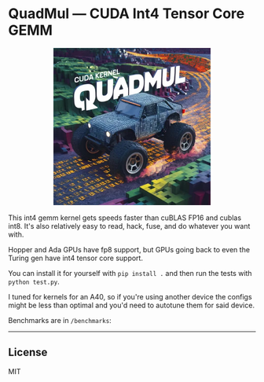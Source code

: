 # QuadMul — CUDA Int4 Tensor Core GEMM

<div align="center">
  <img src="assets/quadmul.jpg" width="320">
</div>

This int4 gemm kernel gets speeds faster than cuBLAS FP16 and cublas int8. It's also relatively easy to read, hack, fuse, and do whatever you want with.

Hopper and Ada GPUs have fp8 support, but GPUs going back to even the Turing gen have int4 tensor core support.

You can install it for yourself with `pip install .` and then run the tests with `python test.py`.

I tuned for kernels for an A40, so if you're using another device the configs might be less than optimal and you'd need to autotune them for said device.

Benchmarks are in `/benchmarks`:


---

## License

MIT